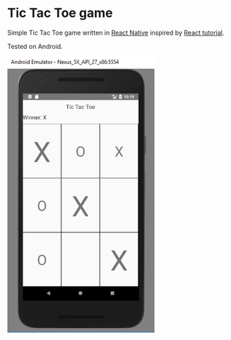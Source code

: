 # Tic Tac Toe game
Simple Tic Tac Toe game written in [React Native](https://facebook.github.io/react-native/) inspired by [React tutorial](https://reactjs.org/tutorial/tutorial.html). 

Tested on Android.

![screen](./screen.png "screen")
